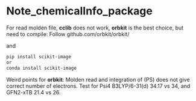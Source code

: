 # Note_chemicalInfo_package

For read molden file, **cclib** does not work, **orbkit** is the best choice, but need to compile:
Follow github.com/orbkit/orbkit/

and 
```bash
pip install scikit-image
or 
conda install scikit-image
```

Weird points for **orbkit**:
Molden read and integration of (PS) does not give correct number of electrons. 
Test for Psi4 B3LYP/6-31(d) 34.17 vs 34, and GFN2-xTB 21.4 vs 26.
